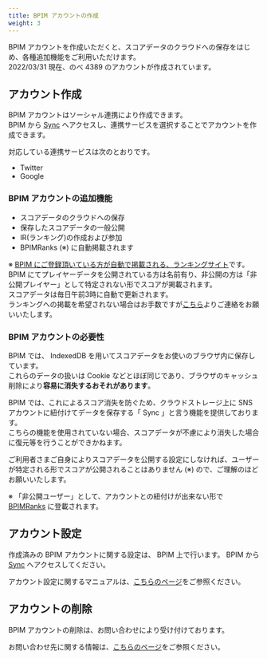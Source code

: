 ```yaml
---
title: BPIM アカウントの作成
weight: 3
---
```


BPIM アカウントを作成いただくと、スコアデータのクラウドへの保存をはじめ、各種追加機能をご利用いただけます。  
2022/03/31 現在、のべ 4389 のアカウントが作成されています。

## アカウント作成

BPIM アカウントはソーシャル連携により作成できます。  
BPIM から [Sync](https://bpi.poyashi.me/sync/settings) へアクセスし、連携サービスを選択することでアカウントを作成できます。

対応している連携サービスは次のとおりです。

- Twitter
- Google

### BPIM アカウントの追加機能

- スコアデータのクラウドへの保存
- 保存したスコアデータの一般公開
- IR(ランキング)の作成および参加
- BPIMRanks (※) に自動掲載されます

※ [BPIM にご登録頂いている方が自動で掲載される、ランキングサイト](https://rank.poyashi.me)です。  
BPIM にてプレイヤーデータを公開されている方は名前有り、非公開の方は「非公開プレイヤー」として特定されない形でスコアが掲載されます。  
スコアデータは毎日午前3時に自動で更新されます。  
ランキングへの掲載を希望されない場合はお手数ですが[こちら](/contact/)よりご連絡をお願いいたします。

### BPIM アカウントの必要性

BPIM では、 IndexedDB を用いてスコアデータをお使いのブラウザ内に保存しています。  
これらのデータの扱いは Cookie などとほぼ同じであり、ブラウザのキャッシュ削除により**容易に消失するおそれがあります**。

BPIM では、これによるスコア消失を防ぐため、クラウドストレージ上に SNS アカウントに紐付けてデータを保存する「 Sync 」と言う機能を提供しております。  
こちらの機能を使用されていない場合、スコアデータが不慮により消失した場合に復元等を行うことができかねます。

ご利用者さまご自身によりスコアデータを公開する設定にしなければ、ユーザーが特定される形でスコアが公開されることはありません (※) ので、ご理解のほどお願いいたします。

※ 「非公開ユーザー」として、アカウントとの紐付けが出来ない形で [BPIMRanks](https://rank.poyashi.me) に登載されます。

## アカウント設定

作成済みの BPIM アカウントに関する設定は、 BPIM 上で行います。
BPIM から [Sync](https://bpi.poyashi.me/sync/settings) へアクセスしてください。

アカウント設定に関するマニュアルは、[こちらのページ](/docs/social/sync/)をご参照ください。

## アカウントの削除

BPIM アカウントの削除は、お問い合わせにより受け付けております。

お問い合わせ先に関する情報は、[こちらのページ](/contact/)をご参照ください。

